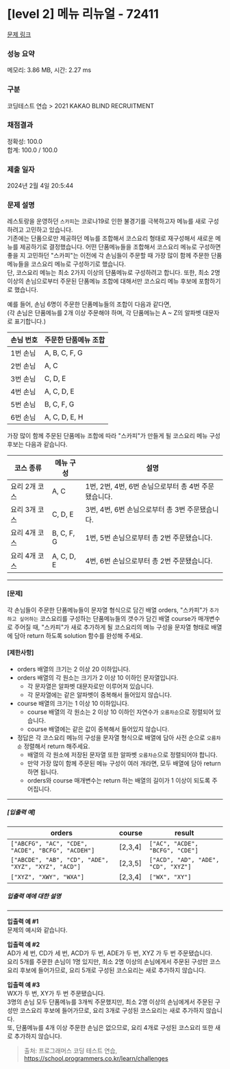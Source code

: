 # [level 2] 메뉴 리뉴얼 - 72411 

[문제 링크](https://school.programmers.co.kr/learn/courses/30/lessons/72411) 

### 성능 요약

메모리: 3.86 MB, 시간: 2.27 ms

### 구분

코딩테스트 연습 > 2021 KAKAO BLIND RECRUITMENT

### 채점결과

정확성: 100.0<br/>합계: 100.0 / 100.0

### 제출 일자

2024년 2월 4일 20:5:44

### 문제 설명

<p>레스토랑을 운영하던 <code>스카피</code>는 코로나19로 인한 불경기를 극복하고자 메뉴를 새로 구성하려고 고민하고 있습니다.<br>
기존에는 단품으로만 제공하던 메뉴를 조합해서 코스요리 형태로 재구성해서 새로운 메뉴를 제공하기로 결정했습니다. 어떤 단품메뉴들을 조합해서 코스요리 메뉴로 구성하면 좋을 지 고민하던 "스카피"는 이전에 각 손님들이 주문할 때 가장 많이 함께 주문한 단품메뉴들을 코스요리 메뉴로 구성하기로 했습니다.<br>
단, 코스요리 메뉴는 최소 2가지 이상의 단품메뉴로 구성하려고 합니다. 또한, 최소 2명 이상의 손님으로부터 주문된 단품메뉴 조합에 대해서만 코스요리 메뉴 후보에 포함하기로 했습니다.</p>

<p>예를 들어, 손님 6명이 주문한 단품메뉴들의 조합이 다음과 같다면,<br>
(각 손님은 단품메뉴를 2개 이상 주문해야 하며, 각 단품메뉴는 A ~ Z의 알파벳 대문자로 표기합니다.)</p>
<table class="table">
        <thead><tr>
<th>손님 번호</th>
<th>주문한 단품메뉴 조합</th>
</tr>
</thead>
        <tbody><tr>
<td>1번 손님</td>
<td>A, B, C, F, G</td>
</tr>
<tr>
<td>2번 손님</td>
<td>A, C</td>
</tr>
<tr>
<td>3번 손님</td>
<td>C, D, E</td>
</tr>
<tr>
<td>4번 손님</td>
<td>A, C, D, E</td>
</tr>
<tr>
<td>5번 손님</td>
<td>B, C, F, G</td>
</tr>
<tr>
<td>6번 손님</td>
<td>A, C, D, E, H</td>
</tr>
</tbody>
      </table>
<p>가장 많이 함께 주문된 단품메뉴 조합에 따라 "스카피"가 만들게 될 코스요리 메뉴 구성 후보는 다음과 같습니다.</p>
<table class="table">
        <thead><tr>
<th>코스 종류</th>
<th>메뉴 구성</th>
<th>설명</th>
</tr>
</thead>
        <tbody><tr>
<td>요리 2개 코스</td>
<td>A, C</td>
<td>1번, 2번, 4번, 6번 손님으로부터 총 4번 주문됐습니다.</td>
</tr>
<tr>
<td>요리 3개 코스</td>
<td>C, D, E</td>
<td>3번, 4번, 6번 손님으로부터 총 3번 주문됐습니다.</td>
</tr>
<tr>
<td>요리 4개 코스</td>
<td>B, C, F, G</td>
<td>1번, 5번 손님으로부터 총 2번 주문됐습니다.</td>
</tr>
<tr>
<td>요리 4개 코스</td>
<td>A, C, D, E</td>
<td>4번, 6번 손님으로부터 총 2번 주문됐습니다.</td>
</tr>
</tbody>
      </table>
<hr>

<h4><strong>[문제]</strong></h4>

<p>각 손님들이 주문한 단품메뉴들이 문자열 형식으로 담긴 배열 orders, "스카피"가 <code>추가하고 싶어하는</code> 코스요리를 구성하는 단품메뉴들의 갯수가 담긴 배열 course가 매개변수로 주어질 때, "스카피"가 새로 추가하게 될 코스요리의 메뉴 구성을 문자열 형태로 배열에 담아 return 하도록 solution 함수를 완성해 주세요.</p>

<h4><strong>[제한사항]</strong></h4>

<ul>
<li>orders 배열의 크기는 2 이상 20 이하입니다.</li>
<li>orders 배열의 각 원소는 크기가 2 이상 10 이하인 문자열입니다.

<ul>
<li>각 문자열은 알파벳 대문자로만 이루어져 있습니다.</li>
<li>각 문자열에는 같은 알파벳이 중복해서 들어있지 않습니다.</li>
</ul></li>
<li>course 배열의 크기는 1 이상 10 이하입니다.

<ul>
<li>course 배열의 각 원소는 2 이상 10 이하인 자연수가 <code>오름차순</code>으로 정렬되어 있습니다.</li>
<li>course 배열에는 같은 값이 중복해서 들어있지 않습니다.</li>
</ul></li>
<li>정답은 각 코스요리 메뉴의 구성을 문자열 형식으로 배열에 담아 사전 순으로 <code>오름차순</code> 정렬해서 return 해주세요.

<ul>
<li>배열의 각 원소에 저장된 문자열 또한 알파벳 <code>오름차순</code>으로 정렬되어야 합니다.</li>
<li>만약 가장 많이 함께 주문된 메뉴 구성이 여러 개라면, 모두 배열에 담아 return 하면 됩니다.</li>
<li>orders와 course 매개변수는 return 하는 배열의 길이가 1 이상이 되도록 주어집니다.</li>
</ul></li>
</ul>

<hr>

<h5><strong>[입출력 예]</strong></h5>
<table class="table">
        <thead><tr>
<th>orders</th>
<th>course</th>
<th>result</th>
</tr>
</thead>
        <tbody><tr>
<td><code>["ABCFG", "AC", "CDE", "ACDE", "BCFG", "ACDEH"]</code></td>
<td>[2,3,4]</td>
<td><code>["AC", "ACDE", "BCFG", "CDE"]</code></td>
</tr>
<tr>
<td><code>["ABCDE", "AB", "CD", "ADE", "XYZ", "XYZ", "ACD"]</code></td>
<td>[2,3,5]</td>
<td><code>["ACD", "AD", "ADE", "CD", "XYZ"]</code></td>
</tr>
<tr>
<td><code>["XYZ", "XWY", "WXA"]</code></td>
<td>[2,3,4]</td>
<td><code>["WX", "XY"]</code></td>
</tr>
</tbody>
      </table>
<h5><strong>입출력 예에 대한 설명</strong></h5>

<hr>

<p><strong>입출력 예 #1</strong><br>
문제의 예시와 같습니다.</p>

<p><strong>입출력 예 #2</strong><br>
AD가 세 번, CD가 세 번, ACD가 두 번, ADE가 두 번, XYZ 가 두 번 주문됐습니다.<br>
요리 5개를 주문한 손님이 1명 있지만, 최소 2명 이상의 손님에게서 주문된 구성만 코스요리 후보에 들어가므로, 요리 5개로 구성된 코스요리는 새로 추가하지 않습니다.</p>

<p><strong>입출력 예 #3</strong><br>
WX가 두 번, XY가 두 번 주문됐습니다.<br>
3명의 손님 모두 단품메뉴를 3개씩 주문했지만, 최소 2명 이상의 손님에게서 주문된 구성만 코스요리 후보에 들어가므로, 요리 3개로 구성된 코스요리는 새로 추가하지 않습니다.<br>
또, 단품메뉴를 4개 이상 주문한 손님은 없으므로, 요리 4개로 구성된 코스요리 또한 새로 추가하지 않습니다.</p>


> 출처: 프로그래머스 코딩 테스트 연습, https://school.programmers.co.kr/learn/challenges